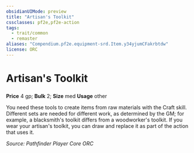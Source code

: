 ```yaml
---
obsidianUIMode: preview
title: "Artisan's Toolkit"
cssclasses: pf2e,pf2e-action
tags:
  - trait/common
  - remaster
aliases: "Compendium.pf2e.equipment-srd.Item.y34yjumCFakrbtdw"
license: ORC
---
```

# Artisan's Toolkit

### 


**Price** 4 gp; 
**Bulk** 2; **Size** med
**Usage** other

You need these tools to create items from raw materials with the Craft skill. Different sets are needed for different work, as determined by the GM; for example, a blacksmith's toolkit differs from a woodworker's toolkit. If you wear your artisan's toolkit, you can draw and replace it as part of the action that uses it.

*Source: Pathfinder Player Core*
*ORC*